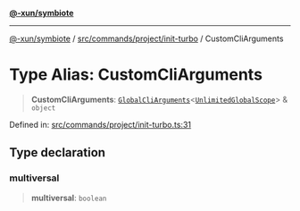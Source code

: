 [**@-xun/symbiote**](../../../../../README.md)

***

[@-xun/symbiote](../../../../../README.md) / [src/commands/project/init-turbo](../README.md) / CustomCliArguments

# Type Alias: CustomCliArguments

> **CustomCliArguments**: [`GlobalCliArguments`](../../../../configure/type-aliases/GlobalCliArguments.md)\<[`UnlimitedGlobalScope`](../../../../configure/enumerations/UnlimitedGlobalScope.md)\> & `object`

Defined in: [src/commands/project/init-turbo.ts:31](https://github.com/Xunnamius/symbiote/blob/28acb7961df65f3e39ec6b549117698f529b083c/src/commands/project/init-turbo.ts#L31)

## Type declaration

### multiversal

> **multiversal**: `boolean`

